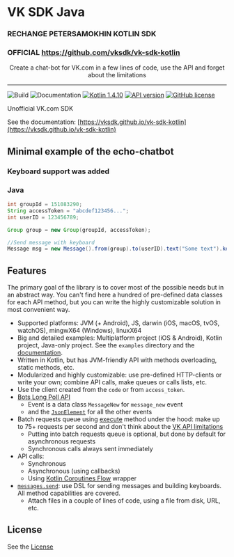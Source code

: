 # VK SDK Java

### RECHANGE PETERSAMOKHIN KOTLIN SDK
### OFFICIAL https://github.com/vksdk/vk-sdk-kotlin

<p align="center">Create a chat-bot for VK.com in a few lines of code, use the API and forget about the limitations</p>

---

![Build](https://github.com/vksdk/vk-sdk-kotlin/workflows/Release/badge.svg) ![Documentation](https://github.com/vksdk/vk-sdk-kotlin/workflows/Documentation/badge.svg) [![Kotlin 1.4.10](https://img.shields.io/badge/Kotlin-1.4.10-blue.svg?style=flat)](http://kotlinlang.org) [![API version](https://img.shields.io/badge/API%20version-5.103+-blue?style=flat&logo=vk&logoColor=white)](https://vk.com/dev/versions)
[![GitHub license](https://img.shields.io/badge/License-MIT-yellow.svg?style=flat)](https://github.com/vksdk/vk-sdk-kotlin/blob/master/LICENSE)

Unofficial VK.com SDK

See the documentation: [https://vksdk.github.io/vk-sdk-kotlin](https://vksdk.github.io/vk-sdk-kotlin)

## Minimal example of the echo-chatbot
### Keyboard support was added
### Java
```java
int groupId = 151083290;
String accessToken = "abcdef123456...";
int userID = 123456789;

Group group = new Group(groupId, accessToken);

//Send message with keyboard
Message msg = new Message().from(group).to(userID).text("Some text").keyboard(new Keyboard().setInLine(true).addButtons(0, new Button().setLabel("Some button").setColor(Color.Positive)));
```

## Features
The primary goal of the library is to cover most of the possible needs but in an abstract way.
You can't find here a hundred of pre-defined data classes for each API method, but you can write the highly customizable solution in most convenient way.

- Supported platforms: JVM (+ Android), JS, darwin (iOS, macOS, tvOS, watchOS), mingwX64 (Windows), linuxX64
- Big and detailed examples: Multiplatform project (iOS & Android), Kotlin project, Java-only project. See the `examples` directory and the [documentation](https://vksdk.github.io/vk-sdk-kotlin/usage/).
- Written in Kotlin, but has JVM-friendly API with methods overloading, static methods, etc.
- Modularized and highly customizable: use pre-defined HTTP-clients or write your own; combine API calls, make queues or calls lists, etc.
- Use the client created from the `code` or from `access_token`.
- [Bots Long Poll API](https://vk.com/dev/bots_longpoll)
    - Event is a data class `MessageNew` for `message_new` event
    - and the [`JsonElement`](https://github.com/Kotlin/kotlinx.serialization) for all the other events
- Batch requests queue using [execute](https://vk.com/dev/execute) method under the hood: make up to 75+ requests per second and don't think about the [VK API limitations](https://vk.com/dev/api_requests?f=Limits%20and%20recommendations)
    - Putting into batch requests queue is optional, but done by default for asynchronous requests
    - Synchronous calls always sent immediately
- API calls:
    - Synchronous
    - Asynchronous (using callbacks)
    - Using [Kotlin Coroutines Flow](https://kotlinlang.org/docs/reference/coroutines/flow.html) wrapper
- [`messages.send`](https://vk.com/dev/messages.send): use DSL for sending messages and building keyboards. All method capabilities are covered.
    - Attach files in a couple of lines of code, using a file from disk, URL, etc.
  

## License
See the [License](https://github.com/vksdk/vk-sdk-kotlin/blob/master/LICENSE)
